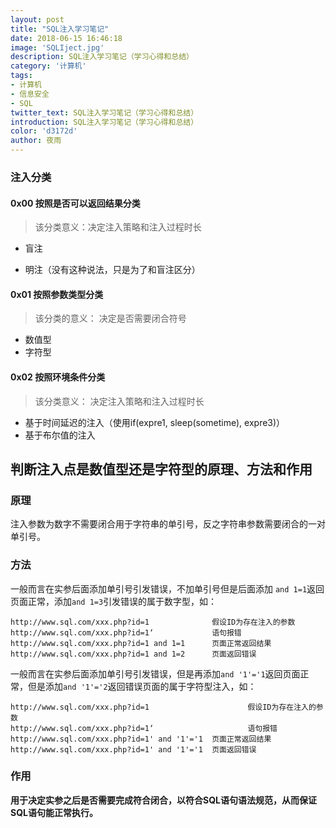 ```yaml
---
layout: post
title: "SQL注入学习笔记"
date: 2018-06-15 16:46:18
image: 'SQLIject.jpg'
description: SQL注入学习笔记（学习心得和总结）
category: '计算机'
tags:
- 计算机
- 信息安全
- SQL
twitter_text: SQL注入学习笔记（学习心得和总结）
introduction: SQL注入学习笔记（学习心得和总结）
color: 'd3172d'
author: 夜雨
---
```


### 注入分类

#### 0x00 按照是否可以返回结果分类
> 该分类意义：决定注入策略和注入过程时长

- 盲注

- 明注（没有这种说法，只是为了和盲注区分）

#### 0x01 按照参数类型分类
> 该分类的意义： 决定是否需要闭合符号

- 数值型
- 字符型

#### 0x02 按照环境条件分类
> 该分类意义： 决定注入策略和注入过程时长

- 基于时间延迟的注入（使用if(expre1, sleep(sometime), expre3)）
- 基于布尔值的注入

## 判断注入点是数值型还是字符型的原理、方法和作用

### 原理

注入参数为数字不需要闭合用于字符串的单引号，反之字符串参数需要闭合的一对单引号。

### 方法

一般而言在实参后面添加单引号引发错误，不加单引号但是后面添加 `and 1=1`返回页面正常，添加`and 1=3`引发错误的属于数字型，如：

```shell
http://www.sql.com/xxx.php?id=1              假设ID为存在注入的参数
http://www.sql.com/xxx.php?id=1‘             语句报错
http://www.sql.com/xxx.php?id=1 and 1=1      页面正常返回结果
http://www.sql.com/xxx.php?id=1 and 1=2      页面返回错误
```

一般而言在实参后面添加单引号引发错误，但是再添加`and '1'='1`返回页面正常，但是添加`and '1'='2`返回错误页面的属于字符型注入，如：

```shell
http://www.sql.com/xxx.php?id=1                      假设ID为存在注入的参数
http://www.sql.com/xxx.php?id=1‘                     语句报错
http://www.sql.com/xxx.php?id=1' and '1'='1  页面正常返回结果
http://www.sql.com/xxx.php?id=1' and '1'='1  页面返回错误
```

### 作用

**用于决定实参之后是否需要完成符合闭合，以符合SQL语句语法规范，从而保证SQL语句能正常执行。**



